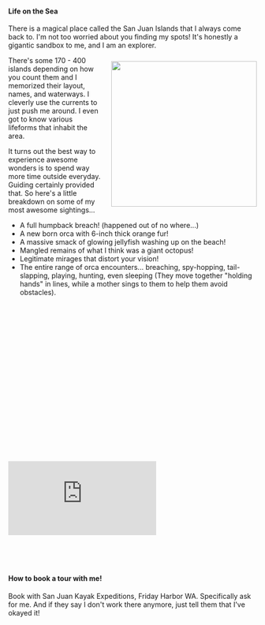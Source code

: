 #### Life on the Sea

<p style="display: block">There is a magical place called the San Juan Islands that I always come back to. I'm not too worried about you finding my spots! It's honestly a gigantic sandbox to me, and I am an explorer.  </p>

<img src="https://www.eopugetsound.org/sites/default/files/topical_article/images/33972_orig_0.jpg" style="float:right; width: 295px;  padding-left: 20px; padding-top: 10px;" />

<p style="display: inline">There's some 170 - 400 islands depending on how you count them and I memorized their layout, names, and waterways. I cleverly use the currents to just push me around. I even got to know various lifeforms that inhabit the area.
</p>
<p style="display:block; " >
  It turns out the best way to experience awesome wonders is to spend way more time outside everyday. Guiding certainly provided that. So here's a little breakdown on some of my most awesome sightings...
</p>

- A full humpback breach! (happened out
  of no where...)
- A new born orca with 6-inch thick
  orange fur!
- A massive smack of glowing jellyfish
  washing up on the beach!
- Mangled remains of what I think was a
  giant octopus!
- Legitimate mirages that distort your
  vision!
- The entire range of orca encounters...
  breaching, spy-hopping, tail-slapping,
  playing, hunting, even sleeping (They
  move together "holding hands" in
  lines, while a mother sings to them to
  help them avoid obstacles).

<div style="position: relative;overflow: hidden;width: 100%;max-width: 700px;margin: 50px auto 0;padding-top: 56.25%;padding-bottom: 60px;">
<iframe src="https://www.youtube-nocookie.com/embed/U5tnzl7x5uo" title="YouTube video player" frameborder="0" allow="accelerometer; autoplay; clipboard-write; encrypted-media; gyroscope; picture-in-picture" allowfullscreen></iframe>
</div>

#### How to book a tour with me!

Book with San Juan Kayak Expeditions,
Friday Harbor WA. Specifically ask for
me. And if they say I don't work there
anymore, just tell them that I've okayed
it!

